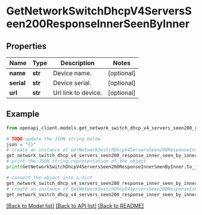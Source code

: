 # GetNetworkSwitchDhcpV4ServersSeen200ResponseInnerSeenByInner


## Properties

Name | Type | Description | Notes
------------ | ------------- | ------------- | -------------
**name** | **str** | Device name. | [optional] 
**serial** | **str** | Device serial. | [optional] 
**url** | **str** | Url link to device. | [optional] 

## Example

```python
from openapi_client.models.get_network_switch_dhcp_v4_servers_seen200_response_inner_seen_by_inner import GetNetworkSwitchDhcpV4ServersSeen200ResponseInnerSeenByInner

# TODO update the JSON string below
json = "{}"
# create an instance of GetNetworkSwitchDhcpV4ServersSeen200ResponseInnerSeenByInner from a JSON string
get_network_switch_dhcp_v4_servers_seen200_response_inner_seen_by_inner_instance = GetNetworkSwitchDhcpV4ServersSeen200ResponseInnerSeenByInner.from_json(json)
# print the JSON string representation of the object
print(GetNetworkSwitchDhcpV4ServersSeen200ResponseInnerSeenByInner.to_json())

# convert the object into a dict
get_network_switch_dhcp_v4_servers_seen200_response_inner_seen_by_inner_dict = get_network_switch_dhcp_v4_servers_seen200_response_inner_seen_by_inner_instance.to_dict()
# create an instance of GetNetworkSwitchDhcpV4ServersSeen200ResponseInnerSeenByInner from a dict
get_network_switch_dhcp_v4_servers_seen200_response_inner_seen_by_inner_from_dict = GetNetworkSwitchDhcpV4ServersSeen200ResponseInnerSeenByInner.from_dict(get_network_switch_dhcp_v4_servers_seen200_response_inner_seen_by_inner_dict)
```
[[Back to Model list]](../README.md#documentation-for-models) [[Back to API list]](../README.md#documentation-for-api-endpoints) [[Back to README]](../README.md)


